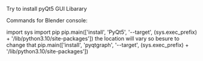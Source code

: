Try to install pyQt5 GUI Libarary

Commands for Blender console:

import sys
import pip
pip.main(['install', 'PyQt5', '--target', (sys.exec_prefix) + '/lib/python3.10/site-packages'])
the location will vary so besure to change that
pip.main(['install', 'pyqtgraph', '--target', (sys.exec_prefix) + '/lib/python3.10/site-packages'])
